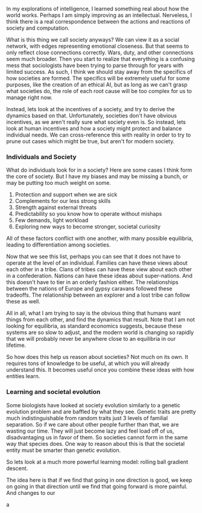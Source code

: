 In my explorations of intelligence, I learned something real about how the world works. Perhaps I am simply improving as an intellectual. Nerveless, I think there is a real correspondence between the actions and reactions of society and computation.

What is this thing we call society anyways? We can view it as a social network, with edges representing emotional closeness. But that seems to only reflect close connections correctly. Wars, duty, and other connections seem much broader. Then you start to realize that everything is a confusing mess that sociologists have been trying to parse through for years with limited success. As such, I think we should stay away from the specifics of how societies are formed. The specifics will be extremely useful for some purposes, like the creation of an ethical AI, but as long as we can't grasp what societies do, the role of each root cause will be too complex for us to manage right now.

Instead, lets look at the incentives of a society, and try to derive the dynamics based on that. Unfortunately, societies don't have obvious incentives, as we aren't really sure what society even is. So instead, lets look at human incentives and how a society might protect and balance individual needs. We can cross-reference this with reality in order to try to prune out cases which might be true, but aren't for modern society.

### Individuals and Society

What do individuals look for in a society? Here are some cases I think form the core of society. But I have my biases and may be missing a bunch, or may be putting too much weight on some.

1. Protection and support when we are sick
1. Complements for our less strong skills
1. Strength against external threats
1. Predictability so you know how to operate without mishaps
1. Few demands, light workload
1. Exploring new ways to become stronger, societal curiosity

All of these factors conflict with one another, with many possible equilibria, leading to differentiation among societies.

Now that we see this list, perhaps you can see that it does not have to operate at the level of an individual. Families can have these views about each other in a tribe. Clans of tribes can have these view about each other in a confederation. Nations can have these ideas about super-nations. And this doesn't have to tier in an orderly fashion either. The relationships between the nations of Europe and gypsy caravans followed these tradeoffs. The relationship between an explorer and a lost tribe can follow these as well.

All in all, what I am trying to say is the obvious thing that humans want things from each other, and find the dynamics that result. Note that I am not looking for equilibria, as standard economics suggests, because these systems are so slow to adjust, and the modern world is changing so rapidly that we will probably never be anywhere close to an equilibria in our lifetime.

So how does this help us reason about societies? Not much on its own. It requires tons of knowledge to be useful, at which you will already understand this. It becomes useful once you combine these ideas with how entities learn.

### Learning and societal evolution

Some biologists have looked at society evolution similarly to a genetic evolution problem and are baffled by what they see. Genetic traits are pretty much indistinguishable from random traits just 3 levels of familial separation. So if we care about other people further than that, we are wasting our time. They will just become lazy and feel load off of us, disadvantaging us in favor of them. So societies cannot form in the same way that species does. One way to reason about this is that the societal entity must be smarter than genetic evolution.

So lets look at a much more powerful learning model: rolling ball gradient descent.

The idea here is that if we find that going in one direction is good, we keep on going in that direction until we find that going forward is more painful. And changes to our




a
